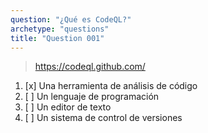 ```yaml
---
question: "¿Qué es CodeQL?"
archetype: "questions"
title: "Question 001"
---
```


> https://codeql.github.com/
1. [x] Una herramienta de análisis de código
1. [ ] Un lenguaje de programación
1. [ ] Un editor de texto
1. [ ] Un sistema de control de versiones
